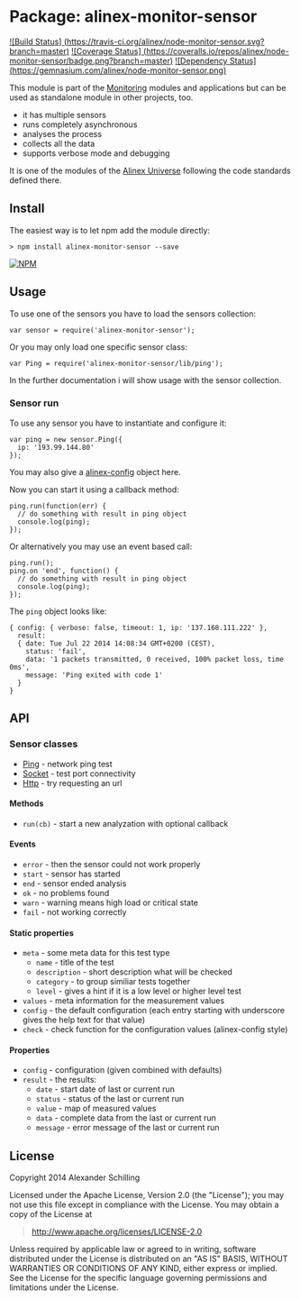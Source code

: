 Package: alinex-monitor-sensor
=================================================

[![Build Status] (https://travis-ci.org/alinex/node-monitor-sensor.svg?branch=master)](https://travis-ci.org/alinex/node-monitor-sensor)
[![Coverage Status] (https://coveralls.io/repos/alinex/node-monitor-sensor/badge.png?branch=master)](https://coveralls.io/r/alinex/node-monitor-sensor?branch=master)
[![Dependency Status] (https://gemnasium.com/alinex/node-monitor-sensor.png)](https://gemnasium.com/alinex/node-monitor-sensor)

This module is part of the [Monitoring](http://alinex.github.io/node-monitor)
modules and applications but can be used as standalone module in other projects,
too.

- it has multiple sensors
- runs completely asynchronous
- analyses the process
- collects all the data
- supports verbose mode and debugging

It is one of the modules of the [Alinex Universe](http://alinex.github.io/node-alinex)
following the code standards defined there.


Install
-------------------------------------------------

The easiest way is to let npm add the module directly:

    > npm install alinex-monitor-sensor --save

[![NPM](https://nodei.co/npm/alinex-monitor-sensor.png?downloads=true&stars=true)](https://nodei.co/npm/alinex-monitor-sensor/)


Usage
-------------------------------------------------

To use one of the sensors you have to load the sensors collection:

    var sensor = require('alinex-monitor-sensor');

Or you may only load one specific sensor class:

    var Ping = require('alinex-monitor-sensor/lib/ping');

In the further documentation i will show usage with the sensor collection.

### Sensor run

To use any sensor you have to instantiate and configure it:

    var ping = new sensor.Ping({
      ip: '193.99.144.80'
    });

You may also give a [alinex-config](http://alinex.github.io/node-config) object
here.

Now you can start it using a callback method:

    ping.run(function(err) {
      // do something with result in ping object
      console.log(ping);
    });

Or alternatively you may use an event based call:

    ping.run();
    ping.on 'end', function() {
      // do something with result in ping object
      console.log(ping);
    });

The `ping` object looks like:

    { config: { verbose: false, timeout: 1, ip: '137.168.111.222' },
      result:
      { date: Tue Jul 22 2014 14:08:34 GMT+0200 (CEST),
        status: 'fail',
        data: '1 packets transmitted, 0 received, 100% packet loss, time 0ms',
        message: 'Ping exited with code 1'
      }
    }


API
-------------------------------------------------

### Sensor classes

- [Ping](src/ping.coffee) - network ping test
- [Socket](src/socket.coffee) - test port connectivity
- [Http](src/http.coffee) - try requesting an url

#### Methods

- `run(cb)` - start a new analyzation with optional callback

#### Events

- `error` - then the sensor could not work properly
- `start` - sensor has started
- `end` - sensor ended analysis
- `ok` - no problems found
- `warn` - warning means high load or critical state
- `fail` - not working correctly

#### Static properties

- `meta` - some meta data for this test type
  - `name` - title of the test
  - `description` - short description what will be checked
  - `category` - to group similiar tests together
  - `level` - gives a hint if it is a low level or higher level test
- `values` - meta information for the measurement values
- `config` - the default configuration
  (each entry starting with underscore gives the help text for that value)
- `check` - check function for the configuration values (alinex-config
  style)

#### Properties

- `config` - configuration (given combined with defaults)
- `result` - the results:
  - `date` - start date of last or current run
  - `status` - status of the last or current run
  - `value` - map of measured values
  - `data` - complete data from the last or current run
  - `message` - error message of the last or current run


License
-------------------------------------------------

Copyright 2014 Alexander Schilling

Licensed under the Apache License, Version 2.0 (the "License");
you may not use this file except in compliance with the License.
You may obtain a copy of the License at

>  <http://www.apache.org/licenses/LICENSE-2.0>

Unless required by applicable law or agreed to in writing, software
distributed under the License is distributed on an "AS IS" BASIS,
WITHOUT WARRANTIES OR CONDITIONS OF ANY KIND, either express or implied.
See the License for the specific language governing permissions and
limitations under the License.
